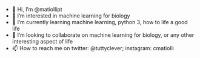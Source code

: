 - 👋 Hi, I’m @matiollipt
- 👀 I’m interested in machine learning for biology
- 🌱 I’m currently learning machine learning, python 3, how to life a good life
- 💞️ I’m looking to collaborate on machine learning for biology, or any other interesting aspect of life
- 📫 How to reach me on twitter: @tuttyclever; instagram: cmatiolli

<!---
matiollipt/matiollipt is a ✨ special ✨ repository because its `README.md` (this file) appears on your GitHub profile.
You can click the Preview link to take a look at your changes.
--->
